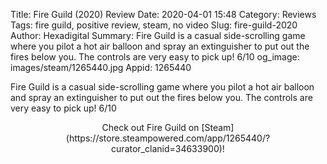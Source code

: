 Title: Fire Guild (2020) Review
Date: 2020-04-01 15:48
Category: Reviews
Tags: fire guild, positive review, steam, no video
Slug: fire-guild-2020
Author: Hexadigital
Summary: Fire Guild is a casual side-scrolling game where you pilot a hot air balloon and spray an extinguisher to put out the fires below you. The controls are very easy to pick up! 6/10
og_image: images/steam/1265440.jpg
Appid: 1265440

Fire Guild is a casual side-scrolling game where you pilot a hot air balloon and spray an extinguisher to put out the fires below you. The controls are very easy to pick up! 6/10

<center>Check out Fire Guild on [Steam](https://store.steampowered.com/app/1265440/?curator_clanid=34633900)!</center>